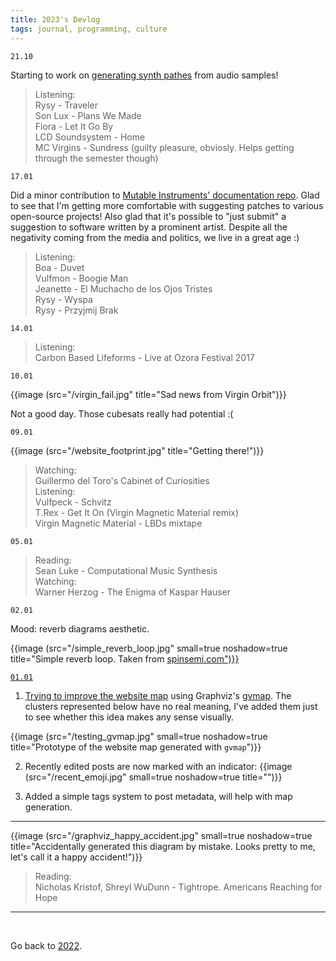 ```yaml
---
title: 2023's Devlog
tags: journal, programming, culture
---
```


```
21.10
```

Starting to work on [generating synth pathes](/synth-patch-evolutionary) from audio samples!

>Listening:<br>
>Rysy - Traveler<br>
>Son Lux - Plans We Made<br>
>Fiora - Let It Go By<br>
>LCD Soundsystem - Home<br>
>MC Virgins - Sundress
>(guilty pleasure, obviosly. Helps getting through the semester though)<br>


```
17.01
```

Did a minor contribution to 
[Mutable Instruments' documentation repo](https://github.com/pichenettes/mutable-instruments-documentation).
Glad to see that I'm getting more comfortable with suggesting patches
to various open-source projects!
Also glad that it's possible to "just submit" a suggestion to
software written by a prominent artist. Despite all the negativity
coming from the media and politics, we live in a great age :)

>Listening:<br>
>Boa - Duvet<br>
>Vulfmon - Boogie Man<br>
>Jeanette - El Muchacho de los Ojos Tristes<br>
>Rysy - Wyspa<br>
>Rysy - Przyjmij Brak


```
14.01
```

>Listening:<br>
>Carbon Based Lifeforms - Live at Ozora Festival 2017


```
10.01
```

{{image (src="/virgin_fail.jpg" title="Sad news from Virgin Orbit")}}

Not a good day. Those cubesats really had potential :(


```
09.01
```

{{image (src="/website_footprint.jpg" title="Getting there!")}}

>Watching:<br>
>Guillermo del Toro's Cabinet of Curiosities<br>
>Listening:<br>
>Vulfpeck - Schvitz<br>
>T.Rex - Get It On (Virgin Magnetic Material remix)<br>
>Virgin Magnetic Material - LBDs mixtape

```
05.01
```

>Reading:<br>
>Sean Luke - Computational Music Synthesis<br>
>Watching:<br>
>Warner Herzog - The Enigma of Kaspar Hauser


```
02.01
```

Mood: reverb diagrams aesthetic. 

{{image (src="/simple_reverb_loop.jpg" small=true noshadow=true title="Simple reverb loop. Taken from <a href='http://www.spinsemi.com/knowledge_base/effects.html'>spinsemi.com</i>")}}


```
01.01
```

1. Trying to improve the [website map](/map) using Graphviz's [gvmap](https://graphviz.org/docs/cli/gvmap/).
The clusters represented below have no real meaning, I've added them just to see whether this idea makes any sense visually.

{{image (src="/testing_gvmap.jpg" small=true noshadow=true title="Prototype of the website map generated with <code>gvmap</code>")}}


2. Recently edited posts are now marked with an indicator:
{{image (src="/recent_emoji.jpg" small=true noshadow=true title="")}}

3. Added a simple tags system to post metadata, will help with map generation.

---


{{image (src="/graphviz_happy_accident.jpg" small=true noshadow=true title="Accidentally generated this diagram by mistake. Looks pretty to me, let's call it a happy accident!")}}


>Reading:<br>
>Nicholas Kristof, Shreyl WuDunn - Tightrope. Americans Reaching for Hope

---

<br>

Go back to [2022](/2022).

<br>
